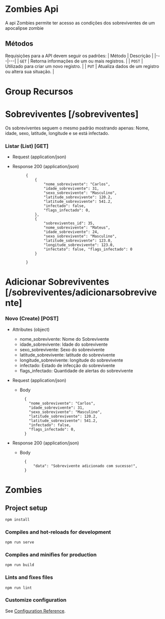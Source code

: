 # Zombies Api
A api Zombies permite ter acesso as condições dos sobreviventes de um apocalipse zombie 

## Métodos
Requisições para a API devem seguir os padrões:
| Método | Descrição |
|---|---|
| `GET` | Retorna informações de um ou mais registros. |
| `POST` | Utilizado para criar um novo registro. |
| `PUT` | Atualiza dados de um registro ou altera sua situação. |

# Group Recursos


# Sobreviventes [/sobreviventes]

Os sobreviventes seguem o mesmo padrão mostrando apenas: Nome, idade, sexo, latitude, longitude e se está infectado.


### Listar (List) [GET]

+ Request (application/json)


+ Response 200 (application/json)
        
            {
                {
                    "nome_sobrevivente": "Carlos",
                    "idade_sobrevivente": 31,
                    "sexo_sobrevivente": "Masculino",
                    "latitude_sobrevivente": 120.2,
                    "latitude_sobrevivente": 541.2,
                    "infectado": false,
                    "flags_infectado": 0,
                },
                {
                    "sobreviventes_id": 35, 
                    "nome_sobrevivente": "Mateus", 
                    "idade_sobrevivente": 24, 
                    "sexo_sobrevivente": "Masculino", 
                    "latitude_sobrevivente": 123.0, 
                    "longitude_sobrevivente": 123.0, 
                    "infectato": false, "flags_infectado": 0
                }

            }



# Adicionar Sobreviventes [/sobreviventes/adicionarsobrevivente]

### Novo (Create) [POST]

+ Attributes (object)

    + nome_sobrevivente: Nome do Sobrevivente
    + idade_sobrevivente: Idade do sobrevivente
    + sexo_sobrevivente: Sexo do sobrevivente
    + latitude_sobrevivente: latitude do sobrevivente
    + longitude_sobrevivente: longitude do sobrevivente
    + infectado: Estado de infecção do sobrevivente
    + flags_infectado: Quantidade de alertas do sobrevivente

+ Request (application/json)

    + Body

            {
              "nome_sobrevivente": "Carlos",
              "idade_sobrevivente": 31,
              "sexo_sobrevivente": "Masculino",
              "latitude_sobrevivente": 120.2,
              "latitude_sobrevivente": 541.2,
              "infectado": false,
              "flags_infectado": 0,
            }

+ Response 200 (application/json) 

    + Body

            {
                "data": "Sobrevivente adicionado com sucesso!",
            }


# Zombies

## Project setup
```
npm install
```

### Compiles and hot-reloads for development
```
npm run serve
```

### Compiles and minifies for production
```
npm run build
```

### Lints and fixes files
```
npm run lint
```

### Customize configuration
See [Configuration Reference](https://cli.vuejs.org/config/).
